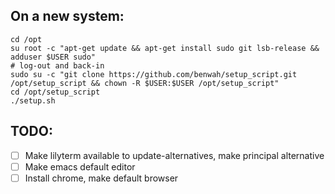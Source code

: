 On a new system:
------------------

    cd /opt
    su root -c "apt-get update && apt-get install sudo git lsb-release && adduser $USER sudo"
    # log-out and back-in
    sudo su -c "git clone https://github.com/benwah/setup_script.git /opt/setup_script && chown -R $USER:$USER /opt/setup_script"
    cd /opt/setup_script
    ./setup.sh

TODO:
-----

* [ ] Make lilyterm available to update-alternatives, make principal alternative
* [ ] Make emacs default editor
* [ ] Install chrome, make default browser
